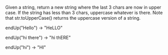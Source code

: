Given a string, return a new string where the last 3 chars are now in upper case. If the string has less than 3 chars, uppercase whatever is there. Note that str.toUpperCase() returns the uppercase version of a string.

endUp("Hello") → "HeLLO"

endUp("hi there") → "hi thERE"

endUp("hi") → "HI"

